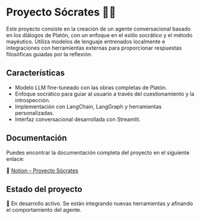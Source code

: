 # Proyecto Sócrates 🧠📜

Este proyecto consiste en la creación de un agente conversacional basado en los diálogos de Platón, con un enfoque en el estilo socrático y el método mayéutico. Utiliza modelos de lenguaje entrenados 
localmente e integraciones con herramientas externas para proporcionar respuestas filosóficas guiadas por la reflexión.

## Características

- Modelo LLM fine-tuneado con las obras completas de Platón.
- Enfoque socrático para guiar al usuario a través del cuestionamiento y la introspección.
- Implementación con LangChain, LangGraph y herramientas personalizadas.
- Interfaz conversacional desarrollada con Streamlit.

## Documentación

Puedes encontrar la documentación completa del proyecto en el siguiente enlace:

📄 [Notion – Proyecto Sócrates](https://dawn-muscari-be0.notion.site/Proyecto-S-crates-1e1a25f13fdd801a81eccdfd8977278e)

## Estado del proyecto

🚧 En desarrollo activo. Se están integrando nuevas herramientas y afinando el comportamiento del agente.
